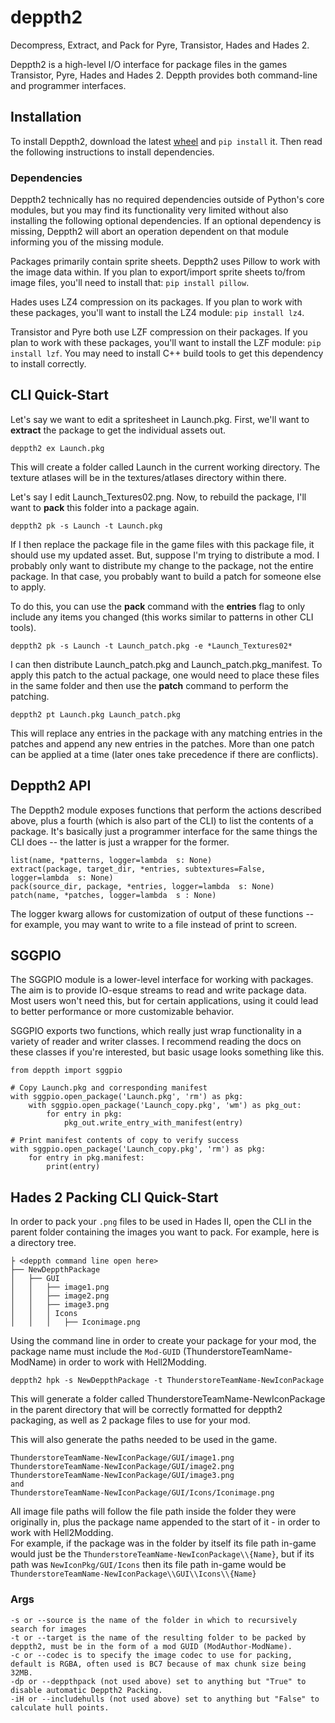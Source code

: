 ﻿# deppth2
Decompress, Extract, and Pack for Pyre, Transistor, Hades and Hades 2.

Deppth2 is a high-level I/O interface for package files in the games Transistor, Pyre, Hades and Hades 2. Deppth provides both command-line and programmer interfaces.

## Installation

To install Deppth2, download the latest [wheel](https://github.com/SGG-Modding/deppth/releases) and `pip install` it. Then read the following instructions to install dependencies.

### Dependencies

Deppth2 technically has no required dependencies outside of Python's core modules, but you may find its functionality very limited without also installing the following optional dependencies. If an optional dependency is missing, Deppth2 will abort an operation dependent on that module informing you of the missing module.

Packages primarily contain sprite sheets. Deppth2 uses Pillow to work with the image data within. If you plan to export/import sprite sheets to/from image files, you'll need to install that: `pip install pillow`.

Hades uses LZ4 compression on its packages. If you plan to work with these packages, you'll want to install the LZ4 module: `pip install lz4`.

Transistor and Pyre both use LZF compression on their packages. If you plan to work with these packages, you'll want to install the LZF module: `pip install lzf`. You may need to install C++ build tools to get this dependency to install correctly.

## CLI Quick-Start

Let's say we want to edit a spritesheet in Launch.pkg. First, we'll want to **extract** the package to get the individual assets out.

    deppth2 ex Launch.pkg

This will create a folder called Launch in the current working directory. The texture atlases will be in the textures/atlases directory within there.

Let's say I edit Launch_Textures02.png. Now, to rebuild the package, I'll want to **pack** this folder into a package again.

    deppth2 pk -s Launch -t Launch.pkg

If I then replace the package file in the game files with this package file, it should use my updated asset. But, suppose I'm trying to distribute a mod. I probably only want to distribute my change to the package, not the entire package. In that case, you probably want to build a patch for someone else to apply.

To do this, you can use the **pack** command with the **entries** flag to only include any items you changed (this works similar to patterns in other CLI tools).

    deppth2 pk -s Launch -t Launch_patch.pkg -e *Launch_Textures02*

I can then distribute Launch_patch.pkg and Launch_patch.pkg_manifest. To apply this patch to the actual package, one would need to place these files in the same folder and then use the **patch** command to perform the patching. 

    deppth2 pt Launch.pkg Launch_patch.pkg

This will replace any entries in the package with any matching entries in the patches and append any new entries in the patches. More than one patch can be applied at a time (later ones take precedence if there are conflicts).

## Deppth2 API

The Deppth2 module exposes functions that perform the actions described above, plus a fourth (which is also part of the CLI) to list the contents of a package. It's basically just a programmer interface for the same things the CLI does -- the latter is just a wrapper for the former.

    list(name, *patterns, logger=lambda  s: None)
    extract(package, target_dir, *entries, subtextures=False, logger=lambda  s: None)
    pack(source_dir, package, *entries, logger=lambda  s: None)
    patch(name, *patches, logger=lambda  s : None)

The logger kwarg allows for customization of output of these functions -- for example, you may want to write to a file instead of print to screen.

## SGGPIO

The SGGPIO module is a lower-level interface for working with packages. The aim is to provide IO-esque streams to read and write package data. Most users won't need this, but for certain applications, using it could lead to better performance or more customizable behavior.

SGGPIO exports two functions, which really just wrap functionality in a variety of reader and writer classes. I recommend reading the docs on these classes if you're interested, but basic usage looks something like this.

    from deppth import sggpio

    # Copy Launch.pkg and corresponding manifest
    with sggpio.open_package('Launch.pkg', 'rm') as pkg:
	    with sggpio.open_package('Launch_copy.pkg', 'wm') as pkg_out:
		    for entry in pkg:
			    pkg_out.write_entry_with_manifest(entry)
	
	# Print manifest contents of copy to verify success
	with sggpio.open_package('Launch_copy.pkg', 'rm') as pkg:
		for entry in pkg.manifest:
			print(entry)

## Hades 2 Packing CLI Quick-Start

In order to pack your `.png` files to be used in Hades II, open the CLI in the parent folder containing the images you want to pack.
For example, here is a directory tree.

```
├ <deppth command line open here> 
├── NewDeppthPackage
│   ├── GUI
│   │   ├── image1.png
│   │   ├── image2.png
│   │   ├── image3.png
│   │   │ Icons
│   │   │   ├── Iconimage.png
```

Using the command line in order to create your package for your mod, the package name must include the ``Mod-GUID`` (ThunderstoreTeamName-ModName) in order to work with Hell2Modding.

    deppth2 hpk -s NewDeppthPackage -t ThunderstoreTeamName-NewIconPackage

This will generate a folder called ThunderstoreTeamName-NewIconPackage in the parent directory that will be correctly formatted for deppth2 packaging, as well as 2 package files to use for your mod.

This will also generate the paths needed to be used in the game.

```
ThunderstoreTeamName-NewIconPackage/GUI/image1.png
ThunderstoreTeamName-NewIconPackage/GUI/image2.png
ThunderstoreTeamName-NewIconPackage/GUI/image3.png
and
ThunderstoreTeamName-NewIconPackage/GUI/Icons/Iconimage.png
```

All image file paths will follow the file path inside the folder they were originally in, plus the package name appended to the start of it - in order to work with Hell2Modding.\
For example, if the package was in the folder by itself its file path in-game would just be the ``ThunderstoreTeamName-NewIconPackage\\{Name}``, but if its path was `NewIconPkg/GUI/Icons` then its file path in-game would be `ThunderstoreTeamName-NewIconPackage\\GUI\\Icons\\{Name}`

### Args

    -s or --source is the name of the folder in which to recursively search for images
    -t or --target is the name of the resulting folder to be packed by deppth2, must be in the form of a mod GUID (ModAuthor-ModName).
    -c or --codec is to specify the image codec to use for packing, default is RGBA, often used is BC7 because of max chunk size being 32MB.
    -dp or --deppthpack (not used above) set to anything but "True" to disable automatic Deppth2 Packing.
    -iH or --includehulls (not used above) set to anything but "False" to calculate hull points.
